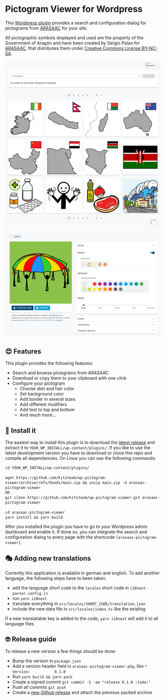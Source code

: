 # Pictogram Viewer for Wordpress

This [Wordpress plugin][WP] provides a search and configuration dialog for
pictograms from [ARASAAC] for your site.

All pictographic symbols displayed and used are the property of the Government
of Aragón and have been created by Sergio Palao for [ARASAAC], that distributes
them under [Creative Commons License BY-NC-SA][CC].

![Screenshot pictogram search](./docs/screenshot-search.png)
![Screenshot pictogram configuration](./docs/screenshot-configuration.png)

## :heart_eyes: Features
This plugin provides the following features:

* Search and browse pictograms from ARASAAC
* Download or copy them to your clipboard with one click
* Configure your pictogram
    * Choose skin and hair color
    * Set background color
    * Add border in several sizes
    * Add different modifiers
    * Add text to top and bottom
    * And much more...

## :rocket: Install it
The easiest way to install this plugin is to download the [latest release] and
extract it to `YOUR_WP_INSTALL/wp-content/plugins/`. If you like to use the
latest development version you have to download or clone this repo and compile
all dependencies. On Linux you can use the following commands:

```
cd YOUR_WP_INSTALL/wp-content/plugins/

wget https://github.com/kitsteam/wp-pictogram-viewer/archive/refs/heads/main.zip && unzip main.zip -d arasaac-pictogram-viewer
OR
git clone https://github.com/kitsteam/wp-pictogram-viewer.git arasaac-pictogram-viewer

cd arasaac-pictogram-viewer
yarn install && yarn build
```

After you installed the plugin you have to go to your Wordpress admin dashboard
and enable it. If done so, you can integrate the search and configuration dialog
to every page with the shortcode `[arasaac-pictogram-viewer]`.

## :performing_arts: Adding new translations
Currently this application is available in german and english. To add another
language, the following steps have to been taken:

* add the language short code to the `locales` short code in `i18next-parser.config.js`
* run `yarn i18next`
* translate everything in `src/locales/SHORT_CODE/translation.json`
* include the new data file in `src/locales/index.ts` like the existing

If a new translatable key is added to the code, `yarn i18next` will add it to all
language files.

## :nerd_face: Release guide
To release a new version a few things should be done:

* Bump the version in `package.json`
* Add a version header field in `arasaac-pictogram-viewer.php`, like `* Version:           0.1.0`
* Run `yarn build && yarn pack`
* Create a signed commit `git commit -S -am "release 0.1.0 :tada:"`
* Push all commits `git push`
* Create a [new Github release](https://github.com/kitsteam/wp-pictogram-viewer/releases/new) and attach the previous packed archive

[WP]: https://wordpress.org
[ARASAAC]: http://www.arasaac.org
[CC]: https://creativecommons.org/licenses/by-nc-sa/4.0/deed.undefined
[latest release]: https://github.com/kitsteam/wp-pictogram-viewer/releases